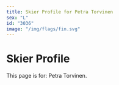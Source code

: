 ```yaml
---
title: Skier Profile for Petra Torvinen
sex: "L"
id: "3036"
image: "/img/flags/fin.svg" 
---
```


# Skier Profile

This page is for: Petra Torvinen.
    